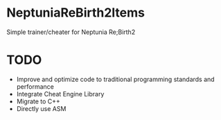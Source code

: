 # NeptuniaReBirth2Items
Simple trainer/cheater for Neptunia Re;Birth2

# TODO
* Improve and optimize code to traditional programming standards and performance
* Integrate Cheat Engine Library
* Migrate to C++
* Directly use ASM

